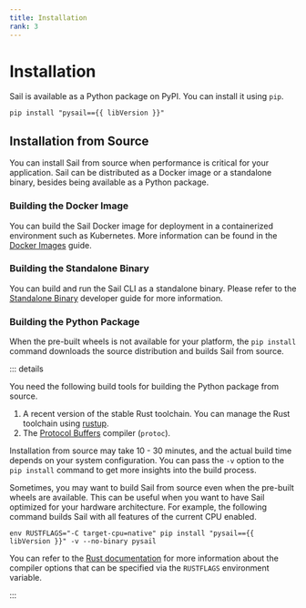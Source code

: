 ```yaml
---
title: Installation
rank: 3
---
```


# Installation

Sail is available as a Python package on PyPI. You can install it using `pip`.

```bash-vue
pip install "pysail=={{ libVersion }}"
```

## Installation from Source

You can install Sail from source when performance is critical for your application.
Sail can be distributed as a Docker image or a standalone binary, besides being available as a Python package.

### Building the Docker Image

You can build the Sail Docker image for deployment in a containerized environment such as Kubernetes.
More information can be found in the [Docker Images](/guide/deployment/docker-images/) guide.

### Building the Standalone Binary

You can build and run the Sail CLI as a standalone binary.
Please refer to the [Standalone Binary](/development/recipes/standalone-binary) developer guide for more information.

### Building the Python Package

When the pre-built wheels is not available for your platform, the `pip install` command downloads the source distribution
and builds Sail from source.

::: details

You need the following build tools for building the Python package from source.

1. A recent version of the stable Rust toolchain. You can manage the Rust toolchain using [rustup](https://rustup.rs/).
2. The [Protocol Buffers](https://protobuf.dev/) compiler (`protoc`).

Installation from source may take 10 - 30 minutes, and the actual build time depends on your system configuration.
You can pass the `-v` option to the `pip install` command to get more insights into the build process.

Sometimes, you may want to build Sail from source even when the pre-built wheels are available.
This can be useful when you want to have Sail optimized for your hardware architecture.
For example, the following command builds Sail with all features of the current CPU enabled.

```bash-vue
env RUSTFLAGS="-C target-cpu=native" pip install "pysail=={{ libVersion }}" -v --no-binary pysail
```

You can refer to the [Rust documentation](https://doc.rust-lang.org/rustc/codegen-options/index.html)
for more information about the compiler options that can be specified via the `RUSTFLAGS` environment variable.

:::

<script setup>
import { useData } from "vitepress";
import { computed } from "vue";

const { site } = useData();

const libVersion = computed(() => site.value.contentProps?.libVersion);
</script>
